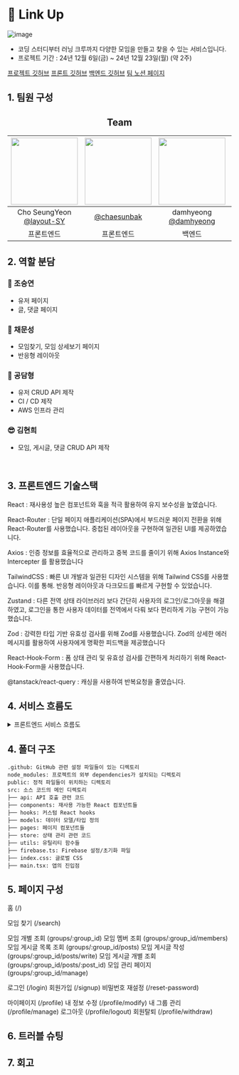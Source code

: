 # 📖 Link Up

![image](https://github.com/user-attachments/assets/3eb77613-171f-465f-a347-258759ff4e6d)

- 코딩 스터디부터 러닝 크루까지 다양한 모임을 만들고 찾을 수 있는 서비스입니다.
- 프로젝트 기간 : 24년 12월 6일(금) ~ 24년 12월 23일(월) (약 2주)

[프로젝트 깃허브](https://github.com/Team-LinkUp)
[프론트 깃허브](https://github.com/chaesunbak/study-matcher-frontend)
[백엔드 깃허브](https://github.com/damhyeong/Programmers_TeamRepo)
[팀 노션 페이지](https://www.notion.so/Link-Up-2882ea41fbc64059970ebd5e8e3962c2?pvs=4)


## 1. 팀원 구성

<div align="center">

## Team

|<img src="https://avatars.githubusercontent.com/u/111514472?v=4" width="150" height="150"/>|<img src="https://avatars.githubusercontent.com/u/152577867?v=4" width="150" height="150"/>|<img src="https://avatars.githubusercontent.com/u/114223031?v=4" width="150" height="150"/>|<img src="https://avatars.githubusercontent.com/u/96518301?v=4" width="150" height="150"/>|
|:-:|:-:|:-:|:-:|
|Cho SeungYeon<br/>[@layout-SY](https://github.com/layout-SY)|[@chaesunbak](https://github.com/chaesunbak)|damhyeong<br/>[@damhyeong](https://github.com/damhyeong)|[@Kim-Hyunhee](https://github.com/Kim-Hyunhee)|
|프론트엔드|프론트엔드|백엔드|백엔드|



</div>

## 2. 역할 분담

### 🍊 조승연

- 유저 페이지
- 글, 댓글 페이지

### 👻 채문성

- 모임찾기, 모임 상세보기 페이지
- 반응형 레이아웃

### 🌝 공담형

- 유저 CRUD API 제작
- CI / CD 제작
- AWS 인프라 관리

### 😎 김현희

- 모임, 게시글, 댓글 CRUD API 제작

<br>

## 3. 프론트엔드 기술스택

React : 재사용성 높은 컴포넌트와 훅을 적극 활용하여 유지 보수성을 높였습니다.

React-Router : 단일 페이지 애플리케이션(SPA)에서 부드러운 페이지 전환을 위해 React-Router를 사용했습니다. 중첩된 레이아웃을 구현하여 일관된 UI를 제공하였습니다.

Axios : 인증 정보를 효율적으로 관리하고 중복 코드를 줄이기 위해 Axios Instance와 Intercepter 를 활용했습니다

TailwindCSS : 빠른 UI 개발과 일관된 디자인 시스템을 위해 Tailwind CSS를 사용했습니다. 이를 통해. 반응형 레이아웃과 다크모드를 빠르게 구현할 수 있었습니다.

Zustand : 다른 전역 상태 라이브러리 보다 간단히 사용자의 로그인/로그아웃을 해결 하였고, 로그인을 통한 사용자 데이터를 전역에서 다뤄 보다 편리하게 기능 구현이 가능 했습니다.

Zod : 강력한 타입 기반 유효성 검사를 위해 Zod를 사용했습니다. Zod의 상세한 에러 메시지를 활용하여 사용자에게 명확한 피드백을 제공했습니다

React-Hook-Form : 폼 상태 관리 및 유효성 검사를 간편하게 처리하기 위해 React-Hook-Form을 사용했습니다.

@tanstack/react-query : 캐싱을 사용하여 반복요청을 줄였습니다.


## 4. 서비스 흐름도


<details>
<summary>프론트엔드 서비스 흐름도</summary>

<!-- summary 아래 한칸 공백 두어야함 -->
```mermaid
flowchart BT
    

    subgraph FrontGitHubRepo ["Frontend GitHub Repository"]
        direction BT
        subgraph feature ["Feature Branch"]
            Github-Branch-feat1("Feature1")
            Github-Branch-feat2("Feature2")
        end

        Github-Branch-main("main")
        feature -- Pull Request --> Github-Branch-main
    end

GithubAction

Github-Branch-main --> GithubAction

subgraph Firebase ["Firebase Hositng"]
    subgraph Node.js ["Node.js Web Server"]
        subgraph ReactApp ["React Application"]
    
    end
end
end

GithubAction --> Firebase


Node.js <-- HTML,CSS,JS --> User["Client(or Browser)"]

User <-- API Request & Response --> Backend["Backend Server"]
```

</details>

## 4. 폴더 구조
```
.github: GitHub 관련 설정 파일들이 있는 디렉토리
node_modules: 프로젝트의 외부 dependencies가 설치되는 디렉토리
public: 정적 파일들이 위치하는 디렉토리
src: 소스 코드의 메인 디렉토리
├── api: API 호출 관련 코드
├── components: 재사용 가능한 React 컴포넌트들
├── hooks: 커스텀 React hooks
├── models: 데이터 모델/타입 정의
├── pages: 페이지 컴포넌트들
├── store: 상태 관리 관련 코드
├── utils: 유틸리티 함수들
├── firebase.ts: Firebase 설정/초기화 파일
├── index.css: 글로벌 CSS
├── main.tsx: 앱의 진입점
```


## 5. 페이지 구성
홈 (/)

모임 찾기 (/search)

모임 개별 조회 (groups/:group_id) 
모임 멤버 조회 (groups/:group_id/members)
모임 게시글 목록 조회  (groups/:group_id/posts)
모임 게시글 작성  (groups/:group_id/posts/write)
모임 게시글 개별 조회 (groups/:group_id/posts/:post_id)
모임 관리 페이지 (groups/:group_id/manage)

로그인 (/login)
회원가입 (/signup)
비밀번호 재설정 (/reset-password)

마이페이지 (/profile)
내 정보 수정  (/profile/modify)
내 그룹 관리 (/profile/manage)
로그아웃  (/profile/logout)
회원탈퇴  (/profile/withdraw)

## 6. 트러블 슈팅

## 7. 회고
